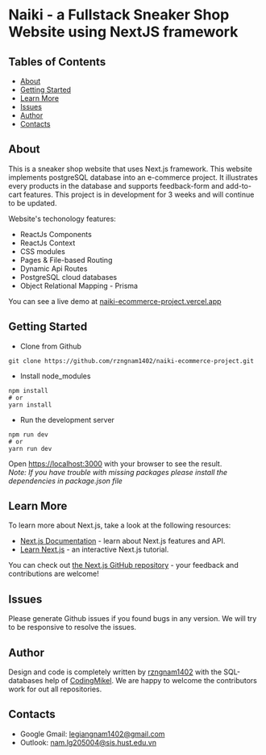 # Naiki - a Fullstack Sneaker Shop Website using NextJS framework

## Tables of Contents   
* [About](#about)
* [Getting Started](#getting-started)
* [Learn More](#learn-more)
* [Issues](#issues)
* [Author](#author)
* [Contacts](#contacts)

## About <a name="about"></a>
This is a sneaker shop website that uses Next.js framework. This website implements postgreSQL database into an e-commerce project. It illustrates every products in the database and supports feedback-form and add-to-cart features.  This project is in development for 3 weeks and will continue to be updated.  
  
Website's techonology features:  
* ReactJs Components
* ReactJs Context
* CSS modules
* Pages & File-based Routing
* Dynamic Api Routes
* PostgreSQL cloud databases
* Object Relational Mapping - Prisma

You can see a live demo at [naiki-ecommerce-project.vercel.app](https://naiki-ecommerce-project.vercel.app)

## Getting Started <a name="getting-started"></a>
* Clone from Github  
```  
git clone https://github.com/rzngnam1402/naiki-ecommerce-project.git  
```
* Install node_modules
```  
npm install  
# or  
yarn install
```
* Run the development server
``` 
npm run dev  
# or  
yarn run dev
```  

Open [https://localhost:3000](https://localhost:3000) with your browser to see the result.  
_Note: If you have trouble with missing packages please install the dependencies in package.json file_

## Learn More <a name="learn-more"></a>

To learn more about Next.js, take a look at the following resources:

- [Next.js Documentation](https://nextjs.org/docs) - learn about Next.js features and API.
- [Learn Next.js](https://nextjs.org/learn) - an interactive Next.js tutorial.

You can check out [the Next.js GitHub repository](https://github.com/vercel/next.js/) - your feedback and contributions are welcome!

## Issues <a name="issues"></a>
Please generate Github issues if you found bugs in any version. We will try to be responsive to resolve the issues.

## Author <a name="author"></a>
Design and code is completely written by [rzngnam1402](https://github.com/rzngnam1402) with the SQL-databases help of [CodingMikel](https://github.com/CodingMikel?tab=repositories). We are happy to welcome the contributors work for out all repositories.

## Contacts <a name="contacts"></a>
* Google Gmail: legiangnam1402@gmail.com
* Outlook: nam.lg205004@sis.hust.edu.vn

